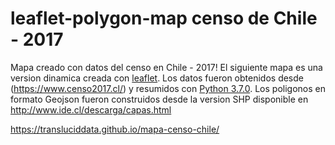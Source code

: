 # leaflet-polygon-map censo de Chile - 2017

Mapa creado con datos del censo en Chile - 2017! El siguiente mapa es una version dinamica creada con [leaflet](http://leafletjs.com/ "Leaflet's Homepage"). Los datos fueron obtenidos desde (https://www.censo2017.cl/) y resumidos con [Python 3.7.0](https://www.python.org/). Los poligonos en formato Geojson fueron construidos desde la version SHP disponible en http://www.ide.cl/descarga/capas.html

https://transluciddata.github.io/mapa-censo-chile/
